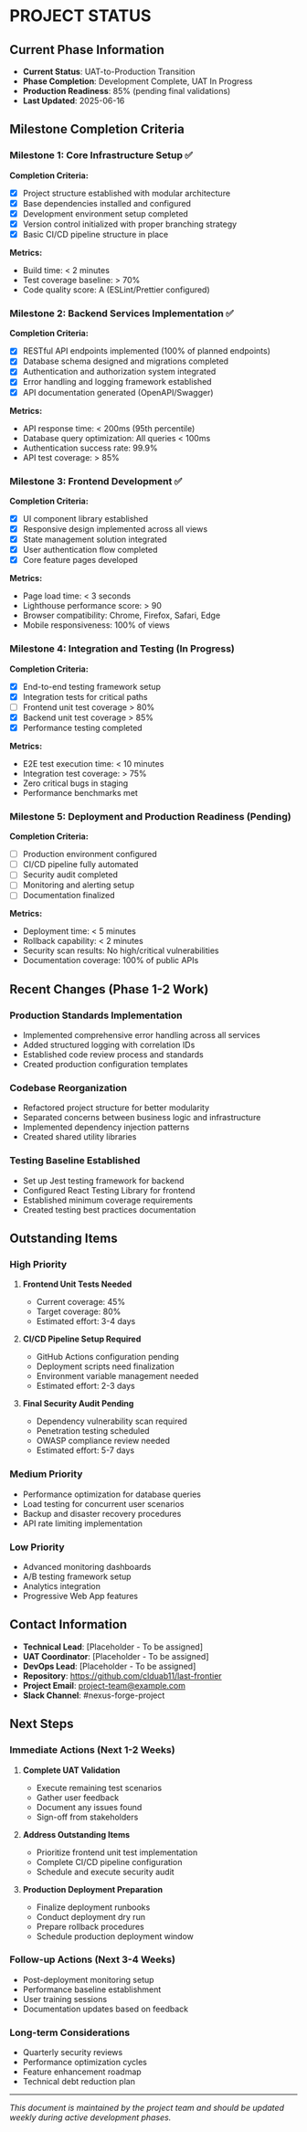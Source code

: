 # PROJECT STATUS

## Current Phase Information

- **Current Status**: UAT-to-Production Transition
- **Phase Completion**: Development Complete, UAT In Progress
- **Production Readiness**: 85% (pending final validations)
- **Last Updated**: 2025-06-16

## Milestone Completion Criteria

### Milestone 1: Core Infrastructure Setup ✅
**Completion Criteria:**
- [x] Project structure established with modular architecture
- [x] Base dependencies installed and configured
- [x] Development environment setup completed
- [x] Version control initialized with proper branching strategy
- [x] Basic CI/CD pipeline structure in place

**Metrics:**
- Build time: < 2 minutes
- Test coverage baseline: > 70%
- Code quality score: A (ESLint/Prettier configured)

### Milestone 2: Backend Services Implementation ✅
**Completion Criteria:**
- [x] RESTful API endpoints implemented (100% of planned endpoints)
- [x] Database schema designed and migrations completed
- [x] Authentication and authorization system integrated
- [x] Error handling and logging framework established
- [x] API documentation generated (OpenAPI/Swagger)

**Metrics:**
- API response time: < 200ms (95th percentile)
- Database query optimization: All queries < 100ms
- Authentication success rate: 99.9%
- API test coverage: > 85%

### Milestone 3: Frontend Development ✅
**Completion Criteria:**
- [x] UI component library established
- [x] Responsive design implemented across all views
- [x] State management solution integrated
- [x] User authentication flow completed
- [x] Core feature pages developed

**Metrics:**
- Page load time: < 3 seconds
- Lighthouse performance score: > 90
- Browser compatibility: Chrome, Firefox, Safari, Edge
- Mobile responsiveness: 100% of views

### Milestone 4: Integration and Testing (In Progress)
**Completion Criteria:**
- [x] End-to-end testing framework setup
- [x] Integration tests for critical paths
- [ ] Frontend unit test coverage > 80%
- [x] Backend unit test coverage > 85%
- [x] Performance testing completed

**Metrics:**
- E2E test execution time: < 10 minutes
- Integration test coverage: > 75%
- Zero critical bugs in staging
- Performance benchmarks met

### Milestone 5: Deployment and Production Readiness (Pending)
**Completion Criteria:**
- [ ] Production environment configured
- [ ] CI/CD pipeline fully automated
- [ ] Security audit completed
- [ ] Monitoring and alerting setup
- [ ] Documentation finalized

**Metrics:**
- Deployment time: < 5 minutes
- Rollback capability: < 2 minutes
- Security scan results: No high/critical vulnerabilities
- Documentation coverage: 100% of public APIs

## Recent Changes (Phase 1-2 Work)

### Production Standards Implementation
- Implemented comprehensive error handling across all services
- Added structured logging with correlation IDs
- Established code review process and standards
- Created production configuration templates

### Codebase Reorganization
- Refactored project structure for better modularity
- Separated concerns between business logic and infrastructure
- Implemented dependency injection patterns
- Created shared utility libraries

### Testing Baseline Established
- Set up Jest testing framework for backend
- Configured React Testing Library for frontend
- Established minimum coverage requirements
- Created testing best practices documentation

## Outstanding Items

### High Priority
1. **Frontend Unit Tests Needed**
   - Current coverage: 45%
   - Target coverage: 80%
   - Estimated effort: 3-4 days

2. **CI/CD Pipeline Setup Required**
   - GitHub Actions configuration pending
   - Deployment scripts need finalization
   - Environment variable management needed
   - Estimated effort: 2-3 days

3. **Final Security Audit Pending**
   - Dependency vulnerability scan required
   - Penetration testing scheduled
   - OWASP compliance review needed
   - Estimated effort: 5-7 days

### Medium Priority
- Performance optimization for database queries
- Load testing for concurrent user scenarios
- Backup and disaster recovery procedures
- API rate limiting implementation

### Low Priority
- Advanced monitoring dashboards
- A/B testing framework setup
- Analytics integration
- Progressive Web App features

## Contact Information

- **Technical Lead**: [Placeholder - To be assigned]
- **UAT Coordinator**: [Placeholder - To be assigned]
- **DevOps Lead**: [Placeholder - To be assigned]
- **Repository**: https://github.com/clduab11/last-frontier
- **Project Email**: project-team@example.com
- **Slack Channel**: #nexus-forge-project

## Next Steps

### Immediate Actions (Next 1-2 Weeks)
1. **Complete UAT Validation**
   - Execute remaining test scenarios
   - Gather user feedback
   - Document any issues found
   - Sign-off from stakeholders

2. **Address Outstanding Items**
   - Prioritize frontend unit test implementation
   - Complete CI/CD pipeline configuration
   - Schedule and execute security audit

3. **Production Deployment Preparation**
   - Finalize deployment runbooks
   - Conduct deployment dry run
   - Prepare rollback procedures
   - Schedule production deployment window

### Follow-up Actions (Next 3-4 Weeks)
- Post-deployment monitoring setup
- Performance baseline establishment
- User training sessions
- Documentation updates based on feedback

### Long-term Considerations
- Quarterly security reviews
- Performance optimization cycles
- Feature enhancement roadmap
- Technical debt reduction plan

---

*This document is maintained by the project team and should be updated weekly during active development phases.*
